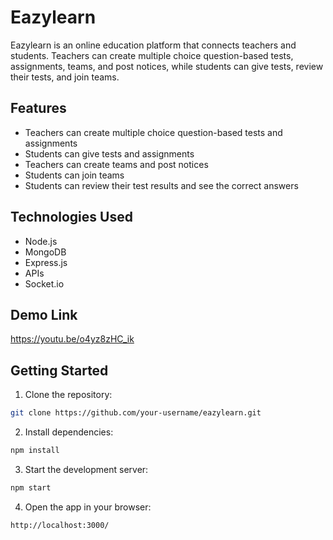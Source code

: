 # Eazylearn

Eazylearn is an online education platform that connects teachers and students. Teachers can create multiple choice question-based tests, assignments, teams, and post notices, while students can give tests, review their tests, and join teams.

## Features
- Teachers can create multiple choice question-based tests and assignments
- Students can give tests and assignments
- Teachers can create teams and post notices
- Students can join teams
- Students can review their test results and see the correct answers

## Technologies Used
- Node.js
- MongoDB
- Express.js
- APIs
- Socket.io

## Demo Link
<a href="https://youtu.be/o4yz8zHC_ik" target="_blank">https://youtu.be/o4yz8zHC_ik</a>

## Getting Started
1. Clone the repository:
```bash
git clone https://github.com/your-username/eazylearn.git
```

2. Install dependencies:
```bash
npm install
```

3. Start the development server:
```bash
npm start
```

4. Open the app in your browser:
```bash
http://localhost:3000/
```
